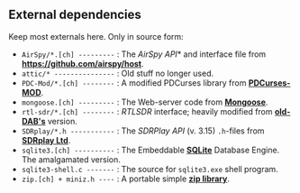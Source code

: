 ## External dependencies

Keep most externals here. Only in source form:
 * `AirSpy/*.[ch] ---------` : The *AirSpy API** and interface file from **https://github.com/airspy/host**.
 * `attic/* ---------------` : Old stuff no longer used.
 * `PDC-Mod/*.[ch] --------` : A modified PDCurses library from **[PDCurses-MOD](https://github.com/Bill-Gray/PDCursesMod.git)**.
 * `mongoose.[ch] ---------` : The Web-server code from **[Mongoose](https://github.com/cesanta/mongoose)**.
 * `rtl-sdr/*.[ch] --------` : *RTLSDR* interface; heavily modified from **[old-DAB's](https://github.com/old-dab/rtlsdr)** version.
 * `SDRplay/*.h -----------` : The *SDRPlay API* (v. 3.15) `.h`-files from **[SDRplay Ltd](https://www.sdrplay.com)**.
 * `sqlite3.[ch] ----------` : The Embeddable **[SQLite](http://www.sqlite.org)** Database Engine. The amalgamated version.
 * `sqlite3-shell.c -------` : The source for `sqlite3.exe` shell program.
 * `zip.[ch] + miniz.h ----` : A portable simple **[zip library](https://github.com/kuba--/zip)**.

